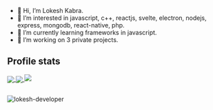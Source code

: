 - 👋 Hi, I’m Lokesh Kabra.
- 👀 I’m interested in javascript, c++, reactjs, svelte, electron, nodejs, express, mongodb, react-native, php.
- 🌱 I’m currently learning frameworks in javascript.
- 💞️ I’m working on 3 private projects.

<h2>Profile stats</h2>

  <a href="https://github.com/lokesh-developer">
    <img align="center" src="https://github-readme-stats.vercel.app/api?username=lokesh-developer&show_icons=true&hide=issues&count_private=true" />
    <img align="center" src="https://github-readme-stats.vercel.app/api/top-langs/?username=lokesh-developer&layout=compact" />
    <img src="https://github-readme-streak-stats.herokuapp.com/?user=lokesh-developer"/>
  </a>


<h2 align="center"></h2>
<p align="left"> <img src="https://komarev.com/ghpvc/?username=lokesh-developer&label=Profile%20views&color=0e75b6&style=flat" alt="lokesh-developer" /> </p>
